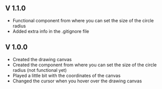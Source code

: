 ## V 1.1.0
* Functional component from where you can set the size of the circle radius
* Added extra info in the .gitignore file

## V 1.0.0
* Created the drawing canvas
* Created the component from where you can set the size of the circle radius (not functional yet)
* Played a little bit with the coordinates of the canvas
* Changed the cursor when you hover over the drawing canvas

